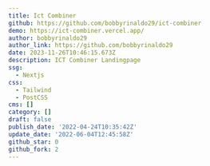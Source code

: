 ```yaml
---
title: Ict Combiner
github: https://github.com/bobbyrinaldo29/ict-combiner
demo: https://ict-combiner.vercel.app/
author: bobbyrinaldo29
author_link: https://github.com/bobbyrinaldo29
date: 2023-11-26T10:46:15.673Z
description: ICT Combiner Landingpage
ssg:
  - Nextjs
css:
  - Tailwind
  - PostCSS
cms: []
category: []
draft: false
publish_date: '2022-04-24T10:35:42Z'
update_date: '2022-06-04T12:45:58Z'
github_star: 0
github_fork: 2
---
```

